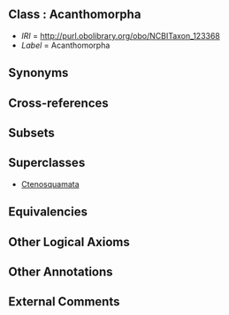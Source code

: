 
## Class : Acanthomorpha

 * *IRI* = http://purl.obolibrary.org/obo/NCBITaxon_123368
 * *Label* = Acanthomorpha

## Synonyms


## Cross-references


## Subsets


## Superclasses

 * [Ctenosquamata](../../NCBITaxon/67/NCBITaxon_123367.md)

## Equivalencies


## Other Logical Axioms


## Other Annotations


## External Comments

